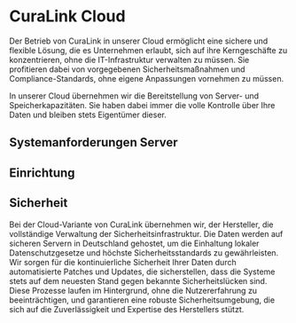 # CuraLink Cloud

Der Betrieb von CuraLink in unserer Cloud ermöglicht eine sichere und flexible Lösung, die es Unternehmen erlaubt, sich auf ihre Kerngeschäfte zu konzentrieren, ohne die IT-Infrastruktur verwalten zu müssen. Sie profitieren dabei von vorgegebenen Sicherheitsmaßnahmen und Compliance-Standards, ohne eigene Anpassungen vornehmen zu müssen.

In unserer Cloud übernehmen wir die Bereitstellung von Server- und Speicherkapazitäten. Sie haben dabei immer die volle Kontrolle über Ihre Daten und bleiben stets Eigentümer dieser.

## Systemanforderungen Server

## Einrichtung

## Sicherheit

Bei der Cloud-Variante von CuraLink übernehmen wir, der Hersteller, die vollständige Verwaltung der Sicherheitsinfrastruktur. Die Daten werden auf sicheren Servern in Deutschland gehostet, um die Einhaltung lokaler Datenschutzgesetze und höchste Sicherheitsstandards zu gewährleisten. Wir sorgen für die kontinuierliche Sicherheit Ihrer Daten durch automatisierte Patches und Updates, die sicherstellen, dass die Systeme stets auf dem neuesten Stand gegen bekannte Sicherheitslücken sind. Diese Prozesse laufen im Hintergrund, ohne die Nutzererfahrung zu beeinträchtigen, und garantieren eine robuste Sicherheitsumgebung, die sich auf die Zuverlässigkeit und Expertise des Herstellers stützt.
